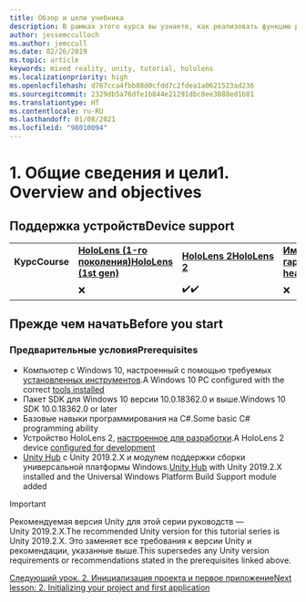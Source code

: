```yaml
---
title: Обзор и цели учебника
description: В рамках этого курса вы узнаете, как реализовать функцию распознавания лиц Azure в приложении смешанной реальности.
author: jessemcculloch
ms.author: jemccull
ms.date: 02/26/2019
ms.topic: article
keywords: mixed reality, unity, tutorial, hololens
ms.localizationpriority: high
ms.openlocfilehash: d767cca4fbb88d0cfdd7c2fdea1a0621523ad236
ms.sourcegitcommit: 2329db5a76dfe1b844e21291dbc8ee3888ed1b81
ms.translationtype: HT
ms.contentlocale: ru-RU
ms.lasthandoff: 01/08/2021
ms.locfileid: "98010094"
---
```

# <a name="1-overview-and-objectives"></a><span data-ttu-id="ec500-104">1. Общие сведения и цели</span><span class="sxs-lookup"><span data-stu-id="ec500-104">1. Overview and objectives</span></span>

## <a name="device-support"></a><span data-ttu-id="ec500-105">Поддержка устройств</span><span class="sxs-lookup"><span data-stu-id="ec500-105">Device support</span></span>

<table>
    <colgroup>
    <col width="25%" />
    <col width="25%" />
    <col width="25%" />
    <col width="25%" />
    </colgroup>
    <tr>
        <td><span data-ttu-id="ec500-106"><strong>Курс</strong></span><span class="sxs-lookup"><span data-stu-id="ec500-106"><strong>Course</strong></span></span></td>
        <td><span data-ttu-id="ec500-107"><a href="../../../hololens-hardware-details.md"><strong>HoloLens (1-го поколения)</strong></a></span><span class="sxs-lookup"><span data-stu-id="ec500-107"><a href="../../../hololens-hardware-details.md"><strong>HoloLens (1st gen)</strong></a></span></span></td>
        <td><span data-ttu-id="ec500-108"><a href="https://www.microsoft.com//hololens/hardware"><strong>HoloLens 2</strong></a></span><span class="sxs-lookup"><span data-stu-id="ec500-108"><a href="https://www.microsoft.com//hololens/hardware"><strong>HoloLens 2</strong></a></span></span></td>
        <td><span data-ttu-id="ec500-109"><a href="../../../discover/immersive-headset-hardware-details.md"><strong>Иммерсивные гарнитуры</strong></a></span><span class="sxs-lookup"><span data-stu-id="ec500-109"><a href="../../../discover/immersive-headset-hardware-details.md"><strong>Immersive headsets</strong></a></span></span></td>
    </tr>
     <tr>
        <td></td>
        <td>❌</td>
        <td><span data-ttu-id="ec500-110">✔️</span><span class="sxs-lookup"><span data-stu-id="ec500-110">✔️</span></span></td>
        <td>❌</td>
    </tr>
</table>

## <a name="before-you-start"></a><span data-ttu-id="ec500-111">Прежде чем начать</span><span class="sxs-lookup"><span data-stu-id="ec500-111">Before you start</span></span>

### <a name="prerequisites"></a><span data-ttu-id="ec500-112">Предварительные условия</span><span class="sxs-lookup"><span data-stu-id="ec500-112">Prerequisites</span></span>

* <span data-ttu-id="ec500-113">Компьютер с Windows 10, настроенный с помощью требуемых [установленных инструментов](../../install-the-tools.md).</span><span class="sxs-lookup"><span data-stu-id="ec500-113">A Windows 10 PC configured with the correct [tools installed](../../install-the-tools.md)</span></span>
* <span data-ttu-id="ec500-114">Пакет SDK для Windows 10 версии 10.0.18362.0 и выше.</span><span class="sxs-lookup"><span data-stu-id="ec500-114">Windows 10 SDK 10.0.18362.0 or later</span></span>
* <span data-ttu-id="ec500-115">Базовые навыки программирования на C#.</span><span class="sxs-lookup"><span data-stu-id="ec500-115">Some basic C# programming ability</span></span>
* <span data-ttu-id="ec500-116">Устройство HoloLens 2, [настроенное для разработки](../../platform-capabilities-and-apis/using-visual-studio.md#enabling-developer-mode).</span><span class="sxs-lookup"><span data-stu-id="ec500-116">A HoloLens 2 device [configured for development](../../platform-capabilities-and-apis/using-visual-studio.md#enabling-developer-mode)</span></span>
* <span data-ttu-id="ec500-117"><a href="https://docs.unity3d.com/Manual/GettingStartedInstallingHub.html" target="_blank">Unity Hub</a> с Unity 2019.2.X и модулем поддержки сборки универсальной платформы Windows.</span><span class="sxs-lookup"><span data-stu-id="ec500-117"><a href="https://docs.unity3d.com/Manual/GettingStartedInstallingHub.html" target="_blank">Unity Hub</a> with Unity 2019.2.X installed and the Universal Windows Platform Build Support module added</span></span>

> [!IMPORTANT]
> <span data-ttu-id="ec500-118">Рекомендуемая версия Unity для этой серии руководств — Unity 2019.2.X.</span><span class="sxs-lookup"><span data-stu-id="ec500-118">The recommended Unity version for this tutorial series is Unity 2019.2.X.</span></span> <span data-ttu-id="ec500-119">Это заменяет все требования к версии Unity и рекомендации, указанные выше.</span><span class="sxs-lookup"><span data-stu-id="ec500-119">This supersedes any Unity version requirements or recommendations stated in the prerequisites linked above.</span></span>

[<span data-ttu-id="ec500-120">Следующий урок. 2. Инициализация проекта и первое приложение</span><span class="sxs-lookup"><span data-stu-id="ec500-120">Next lesson: 2. Initializing your project and first application</span></span>](../../../mrlearning-base-ch1.md)
